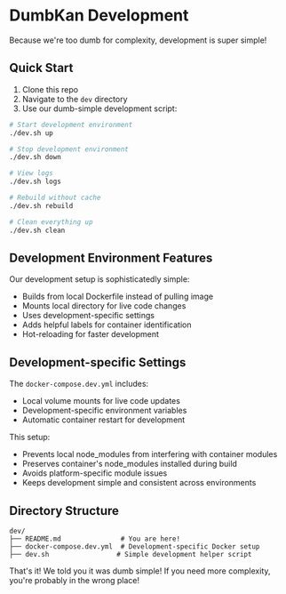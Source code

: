 # DumbKan Development

Because we're too dumb for complexity, development is super simple!

## Quick Start

1. Clone this repo
2. Navigate to the `dev` directory
3. Use our dumb-simple development script:

```bash
# Start development environment
./dev.sh up

# Stop development environment
./dev.sh down

# View logs
./dev.sh logs

# Rebuild without cache
./dev.sh rebuild

# Clean everything up
./dev.sh clean
```

## Development Environment Features

Our development setup is sophisticatedly simple:

* Builds from local Dockerfile instead of pulling image
* Mounts local directory for live code changes
* Uses development-specific settings
* Adds helpful labels for container identification
* Hot-reloading for faster development

## Development-specific Settings

The `docker-compose.dev.yml` includes:

* Local volume mounts for live code updates
* Development-specific environment variables
* Automatic container restart for development

This setup:
* Prevents local node_modules from interfering with container modules
* Preserves container's node_modules installed during build
* Avoids platform-specific module issues
* Keeps development simple and consistent across environments

## Directory Structure

```
dev/
├── README.md               # You are here!
├── docker-compose.dev.yml  # Development-specific Docker setup
├── dev.sh                 # Simple development helper script
```

That's it! We told you it was dumb simple! If you need more complexity, you're probably in the wrong place! 
